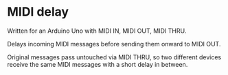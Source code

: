 # MIDI delay

Written for an Arduino Uno with MIDI IN, MIDI OUT, MIDI THRU.

Delays incoming MIDI messages before sending them onward to MIDI OUT.

Original messages pass untouched via MIDI THRU, so two different devices receive the same MIDI messages
with a short delay in between.
